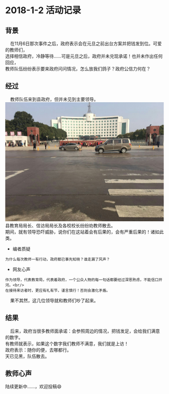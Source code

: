 # 2018-1-2 活动记录
## 背景
    在11月6日那次事件之后，政府表示会在元旦之前出台方案并把钱发到位。可爱的教师们，<br/>
选择相信政府，冷静等待……可是元旦之后，政府并未兑现承诺！也并未作出任何回应，<br/>
教师队伍纷纷表示要来政府问问情况，怎么放我们鸽子？政府公信力何在？<br/>

## 经过
    教师队伍来到县政府，但并未见到主要领导。<br/>
    ![](https://github.com/25thAssociation/LuJiang/blob/master/2018-1-2-Activity/2017123111mmexport1515475753170.jpg)
    县教育局局长、信访局局长及各校校长纷纷劝教师散去。<br/>
期间，就有领导恐吓威胁，说你们在这站着会有后果的，会有严重后果的！诸如此类。<br/>
- 编者质疑
```
为什么每次教师一有行动，政府都已事先知晓？谁走漏了风声？
```
- 网友心声
```
作为领导，代表教育局，代表着政府，一个公众人物的每一句话都要经过深思熟虑，不能信口开河。<br/>
在接待来访者时，更应有礼有节，谨言慎行！否则会激化矛盾。
```
    果不其然，这几位领导就和教师们吵了起来。<br/>
    
## 结果
    后来，政府当很多教师面承诺：会参照周边的情况，把钱发足，会给我们满意的数字。<br/>
    有教师就表示，如果这个数字我们教师不满意，我们就是上访！<br/>
    政府表示：随你的便，去哪都行。<br/>
    天已见黑，队伍散去。<br/>
## 教师心声
陆续更新中……，欢迎投稿:smile:
